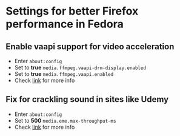 # Settings for better Firefox performance in Fedora

## Enable vaapi support for video acceleration
* Enter `about:config`
* Set to **true** `media.ffmpeg.vaapi-drm-display.enabled`
* Set to **true** `media.ffmpeg.vaapi.enabled`
* Check [link](https://wiki.archlinux.org/title/Firefox#Hardware_video_acceleration) for more info

## Fix for crackling sound in sites like Udemy
* Enter `about:config`
* Set to **500** `media.eme.max-throughput-ms`
* Check [link](https://bugzilla.mozilla.org/show_bug.cgi?id=1749804) for more info
